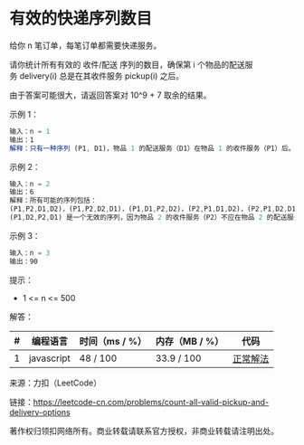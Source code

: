 # 有效的快递序列数目

给你 n 笔订单，每笔订单都需要快递服务。

请你统计所有有效的 收件/配送 序列的数目，确保第 i 个物品的配送服务 delivery(i) 总是在其收件服务 pickup(i) 之后。

由于答案可能很大，请返回答案对 10^9 + 7 取余的结果。

示例 1：

``` javascript
输入：n = 1
输出：1
解释：只有一种序列 (P1, D1)，物品 1 的配送服务（D1）在物品 1 的收件服务（P1）后。
```

示例 2：

``` javascript
输入：n = 2
输出：6
解释：所有可能的序列包括：
(P1,P2,D1,D2)，(P1,P2,D2,D1)，(P1,D1,P2,D2)，(P2,P1,D1,D2)，(P2,P1,D2,D1) 和 (P2,D2,P1,D1)。
(P1,D2,P2,D1) 是一个无效的序列，因为物品 2 的收件服务（P2）不应在物品 2 的配送服务（D2）之后。
```

示例 3：

``` javascript
输入：n = 3
输出：90
```

提示：

- 1 <= n <= 500

解答：

**#**|**编程语言**|**时间（ms / %）**|**内存（MB / %）**|**代码**
--|--|--|--|--
1|javascript|48 / 100|33.9 / 100|[正常解法](./javascript/ac_v1.js)

来源：力扣（LeetCode）

链接：https://leetcode-cn.com/problems/count-all-valid-pickup-and-delivery-options

著作权归领扣网络所有。商业转载请联系官方授权，非商业转载请注明出处。
